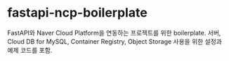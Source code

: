 # fastapi-ncp-boilerplate
FastAPI와 Naver Cloud Platform을 연동하는 프로젝트를 위한 boilerplate. 서버, Cloud DB for MySQL, Container Registry, Object Storage 사용을 위한 설정과 예제 코드를 포함.
